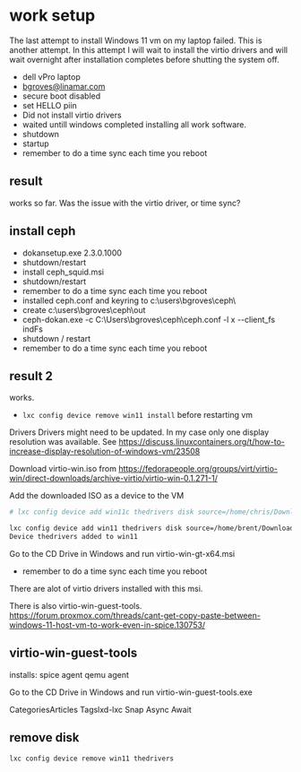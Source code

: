 # work setup

The last attempt to install Windows 11 vm on my laptop failed. This is another attempt.  In this attempt I will wait to install the virtio drivers and will wait overnight after installation completes before shutting the system off.

- dell vPro laptop
- <bgroves@linamar.com>
- secure boot disabled
- set HELLO piin
- Did not install virtio drivers
- waited untill windows completed installing all work software.
- shutdown
- startup
- remember to do a time sync each time you reboot

## result

works so far. Was the issue with the virtio driver, or time sync?

## install ceph

- dokansetup.exe 2.3.0.1000
- shutdown/restart
- install ceph_squid.msi
- shutdown/restart
- remember to do a time sync each time you reboot
- installed ceph.conf and keyring to c:\users\bgroves\ceph\
- create c:\users\bgroves\ceph\out
- ceph-dokan.exe -c C:\Users\bgroves\ceph\ceph.conf -l x --client_fs indFs
- shutdown / restart
- remember to do a time sync each time you reboot

## result 2

works.

- `lxc config device remove win11 install` before restarting vm

Drivers
Drivers might need to be updated. In my case only one display resolution was available. See <https://discuss.linuxcontainers.org/t/how-to-increase-display-resolution-of-windows-vm/23508>

Download virtio-win.iso from <https://fedorapeople.org/groups/virt/virtio-win/direct-downloads/archive-virtio/virtio-win-0.1.271-1/>

Add the downloaded ISO as a device to the VM

```bash
# lxc config device add win11c thedrivers disk source=/home/chris/Downloads/virtio-win-0.1.271.iso

lxc config device add win11 thedrivers disk source=/home/brent/Downloads/virtio-win-0.1.271.iso
Device thedrivers added to win11

```

Go to the CD Drive in Windows and run virtio-win-gt-x64.msi

- remember to do a time sync each time you reboot

There are alot of virtio drivers installed with this msi.

There is also virtio-win-guest-tools.
<https://forum.proxmox.com/threads/cant-get-copy-paste-between-windows-11-host-vm-to-work-even-in-spice.130753/>

## virtio-win-guest-tools

installs:
spice agent
qemu agent

Go to the CD Drive in Windows and run virtio-win-guest-tools.exe

CategoriesArticles
Tagslxd-lxc
Snap
Async Await

## remove disk

`lxc config device remove win11 thedrivers`
